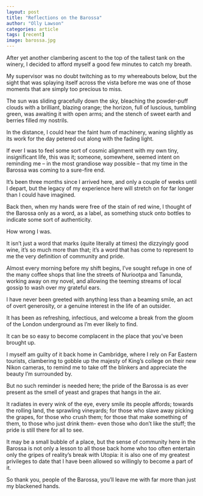 ```yaml
---
layout: post
title: "Reflections on the Barossa"
author: "Olly Lawson"
categories: article
tags: [recent]
image: barossa.jpg
---
```



After yet another clambering ascent to the top of the tallest tank on the winery, I decided to afford myself a good few minutes to catch my breath.

My supervisor was no doubt twitching as to my whereabouts below, but the sight that was splaying itself across the vista before me was one of those moments that are simply too precious to miss.

The sun was sliding gracefully down the sky, bleaching the powder-puff clouds with a brilliant, blazing orange; the horizon, full of luscious, tumbling green, was awaiting it with open arms; and the stench of sweet earth and berries filled my nostrils.

In the distance, I could hear the faint hum of machinery, waning slightly as its work for the day petered out along with the fading light.


If ever I was to feel some sort of cosmic alignment with my own tiny, insignificant life, this was it; someone, somewhere, seemed intent on reminding me – in the most grandiose way possible – that my time in the Barossa was coming to a sure-fire end.

It’s been three months since I arrived here, and only a couple of weeks until I depart, but the legacy of my experience here will stretch on for far longer than I could have imagined.

Back then, when my hands were free of the stain of red wine, I thought of the Barossa only as a word, as a label, as something stuck onto bottles to indicate some sort of authenticity.

How wrong I was.

It isn’t just a word that marks (quite literally at times) the dizzyingly good wine, it’s so much more than that; it’s a word that has come to represent to me the very definition of community and pride.

Almost every morning before my shift begins, I’ve sought refuge in one of the many coffee shops that line the streets of Nuriootpa and Tanunda, working away on my novel, and allowing the teeming streams of local gossip to wash over my grateful ears.

I have never been greeted with anything less than a beaming smile, an act of overt generosity, or a genuine interest in the life of an outsider.

It has been as refreshing, infectious, and welcome a break from the gloom of the London underground as I’m ever likely to find.

It can be so easy to become complacent in the place that you’ve been brought up.

I myself am guilty of it back home in Cambridge, where I rely on Far Eastern tourists, clambering to gobble up the majesty of King’s college on their new Nikon cameras, to remind me to take off the blinkers and appreciate the beauty I’m surrounded by.

But no such reminder is needed here; the pride of the Barossa is as ever present as the smell of yeast and grapes that hangs in the air.

It radiates in every wink of the eye, every smile its people affords; towards the rolling land, the sprawling vineyards; for those who slave away picking the grapes, for those who crush them; for those that make something of them, to those who just drink them- even those who don’t like the stuff; the pride is still there for all to see.

It may be a small bubble of a place, but the sense of community here in the Barossa is not only a lesson to all those back home who too often entertain only the gripes of reality’s break with Utopia: it is also one of my greatest privileges to date that I have been allowed so willingly to become a part of it.

So thank you, people of the Barossa, you’ll leave me with far more than just my blackened hands.
